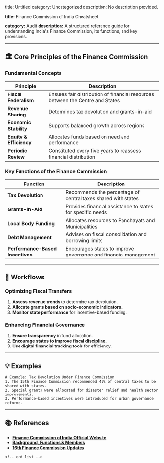 title: Untitled
category: Uncategorized
description: No description provided.

**title:** Finance Commission of India Cheatsheet

**category:** Audit
**description:** A structured reference guide for understanding India's Finance Commission, its functions, and key provisions.

---

## 🏛 **Core Principles of the Finance Commission**

### **Fundamental Concepts**

| Principle                     | Description                                                                    |
| ----------------------------- | ------------------------------------------------------------------------------ |
| **Fiscal Federalism**   | Ensures fair distribution of financial resources between the Centre and States |
| **Revenue Sharing**     | Determines tax devolution and grants-in-aid                                    |
| **Economic Stability**  | Supports balanced growth across regions                                        |
| **Equity & Efficiency** | Allocates funds based on need and performance                                  |
| **Periodic Review**     | Constituted every five years to reassess financial distribution                |

### **Key Functions of the Finance Commission**

| Function                               | Description                                                      |
| -------------------------------------- | ---------------------------------------------------------------- |
| **Tax Devolution**               | Recommends the percentage of central taxes shared with states    |
| **Grants-in-Aid**                | Provides financial assistance to states for specific needs       |
| **Local Body Funding**           | Allocates resources to Panchayats and Municipalities             |
| **Debt Management**              | Advises on fiscal consolidation and borrowing limits             |
| **Performance-Based Incentives** | Encourages states to improve governance and financial management |

---

## 🔄 **Workflows**

### **Optimizing Fiscal Transfers**

1. **Assess revenue trends** to determine tax devolution.
2. **Allocate grants based on socio-economic indicators.**
3. **Monitor state performance** for incentive-based funding.

### **Enhancing Financial Governance**

1. **Ensure transparency** in fund allocation.
2. **Encourage states to improve fiscal discipline.**
3. **Use digital financial tracking tools** for efficiency.

---

## 💡 **Examples**

```plaintext
# Example: Tax Devolution Under Finance Commission
1. The 15th Finance Commission recommended 41% of central taxes to be shared with states.  
2. Special grants were allocated for disaster relief and health sector improvements.  
3. Performance-based incentives were introduced for urban governance reforms.  
```

---

## 📚 **References**

- **[Finance Commission of India Official Website](https://fincomindia.nic.in/)**
- **[Background, Functions &amp; Members](https://testbook.com/ias-preparation/finance-commission-of-india)**
- **[16th Finance Commission Updates](https://www.taxscan.in/central-govt-appoints-members-of-sixteenth-finance-commission/369984/)**

```
<!-- end list -->
```